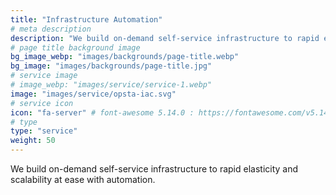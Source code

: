 ```yaml
---
title: "Infrastructure Automation"
# meta description
description: "We build on-demand self-service infrastructure to rapid elasticity and scalability at ease with automation"
# page title background image
bg_image_webp: "images/backgrounds/page-title.webp"
bg_image: "images/backgrounds/page-title.jpg"
# service image
# image_webp: "images/service/service-1.webp"
image: "images/service/opsta-iac.svg"
# service icon
icon: "fa-server" # font-awesome 5.14.0 : https://fontawesome.com/v5.14.0/icons/
# type
type: "service"
weight: 50
---
```


We build on-demand self-service infrastructure to rapid elasticity and scalability at ease with automation.
